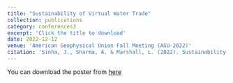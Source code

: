```yaml
---
title: "Sustainability of Virtual Water Trade"
collection: publications
category: conferences3
excerpt: 'Click the title to download'
date: 2022-12-12
venue: 'American Geophysical Union Fall Meeting (AGU-2022)'
citation: 'Sinha, J., Sharma, A. & Marshall, L. (2022). Sustainability of Virtual Water Trade. American Geophysical Union Fall Meeting (AGU-2022), 12-16 December 2022, Chicago, Illinois.'
---
```

You can download the poster from [here](https://www.researchgate.net/publication/385560768_POSTER_AGU_IPOSTER)
